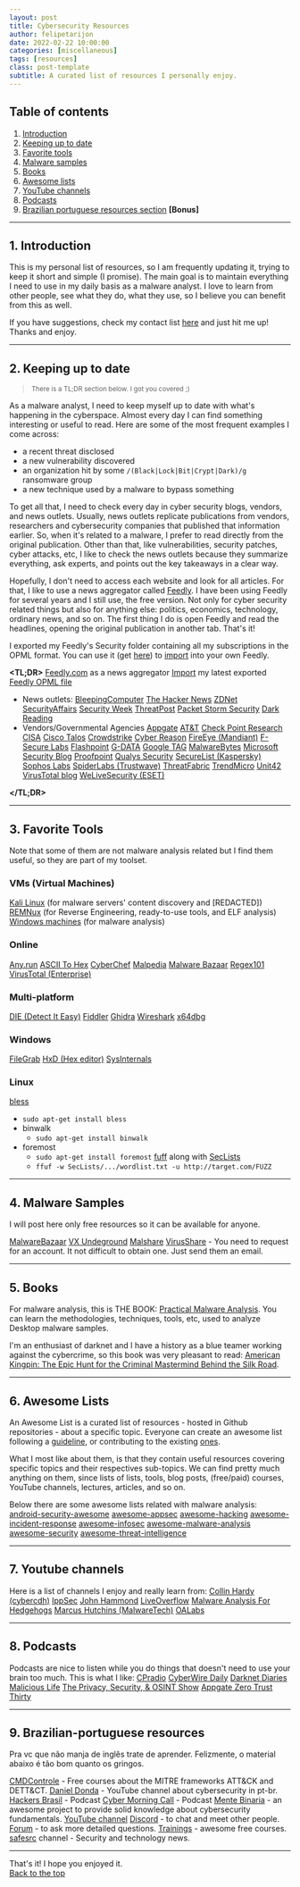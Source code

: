 ```yaml
---
layout: post
title: Cybersecurity Resources
author: felipetarijon
date: 2022-02-22 10:00:00
categories: [miscellaneous]
tags: [resources]
class: post-template
subtitle: A curated list of resources I personally enjoy.
---
```


## Table of contents
1. <a alt="introduction" href="#introduction">Introduction</a>
2. <a alt="updated" href="#updated">Keeping up to date</a>
3. <a alt="tools" href="#tools">Favorite tools</a>
4. <a alt="malware-samples" href="#malware-samples">Malware samples</a>
5. <a alt="books" href="#books">Books</a>
6. <a alt="awesome-lists" href="#awesome-lists">Awesome lists</a>
7. <a alt="youtube-channels" href="#youtube-channels">YouTube channels</a>
8. <a alt="podcasts" href="#podcasts">Podcasts</a>
9. <a alt="pt-br" href="#pt-br">Brazilian portuguese resources section</a> **[Bonus]**

-----

<a alt="introduction" name="introduction"></a>

## 1. Introduction
This is my personal list of resources, so I am frequently updating it, trying to keep it short and simple (I promise). The main goal is to maintain everything I need to use in my daily basis as a malware analyst. I love to learn from other people, see what they do, what they use, so I believe you can benefit from this as well.

If you have suggestions, check my contact list <a alt="/about" href="/about" target="_blank">here</a> and just hit me up! Thanks and enjoy.

-----------------------

<a alt="updated" name="updated"></a>

## 2. Keeping up to date

> <small>There is a TL;DR section below. I got you covered ;)</small>

As a malware analyst, I need to keep myself up to date with what's happening in the cyberspace. Almost every day I can find something interesting or useful to read. Here are some of the most frequent examples I come across:
* a recent threat disclosed
* a new vulnerability discovered
* an organization hit by some `/(Black|Lock|Bit|Crypt|Dark)/g` ransomware group
* a new technique used by a malware to bypass something

To get all that, I need to check every day in cyber security blogs, vendors, and news outlets. Usually, news outlets replicate publications from vendors, researchers and cybersecurity companies that published that information earlier. So, when it's related to a malware, I prefer to read directly from the original publication. Other than that, like vulnerabilities, security patches, cyber attacks, etc, I like to check the news outlets because they summarize everything, ask experts, and points out the key takeaways in a clear way.

Hopefully, I don't need to access each website and look for all articles. For that, I like to use a news aggregator called <a alt="https://feedly.com/" href="https://feedly.com/" target="_blank">Feedly</a>. I have been using Feedly for several years and I still use, the free version. Not only for cyber security related things but also for anything else: politics, economics, technology, ordinary news, and so on. The first thing I do is open Feedly and read the headlines, opening the original publication in another tab. That's it!

I exported my Feedly's Security folder containing all my subscriptions in the OPML format. You can use it (get <a alt="{{ site.url }}{{ site.baseurl }}/latest.opml" href="{{ site.url }}{{ site.baseurl }}/latest.opml" target="_blank">here</a>) to <a alt="https://feedly.com/i/cortex" href="https://feedly.com/i/cortex" target="_blank">import</a> into your own Feedly.

**<TL;DR>**
<a alt="https://feedly.com/" href="https://feedly.com/" target="_blank">Feedly.com</a> as a news aggregator
  <a alt="https://feedly.com/i/cortex" href="https://feedly.com/i/cortex" target="_blank">Import</a> my latest exported <a alt="{{ site.url }}{{ site.baseurl }}/latest.opml" href="{{ site.url }}{{ site.baseurl }}/latest.opml" target="_blank">Feedly OPML file</a>
* News outlets: 
  <a alt="https://www.bleepingcomputer.com/news/security/" href="https://www.bleepingcomputer.com/news/security/" target="_blank">BleepingComputer</a>
  <a alt="https://thehackernews.com/" href="https://thehackernews.com/" target="_blank">The Hacker News</a>
  <a alt="https://www.zdnet.com/topic/security/" href="https://www.zdnet.com/topic/security/" target="_blank">ZDNet</a>
  <a alt="https://securityaffairs.co/wordpress/" href="https://securityaffairs.co/wordpress/" target="_blank">SecurityAffairs</a>
  <a alt="https://www.securityweek.com/" href="https://www.securityweek.com/" target="_blank">Security Week</a>
  <a alt="https://threatpost.com/" href="https://threatpost.com/" target="_blank">ThreatPost</a>
  <a alt="https://packetstormsecurity.com/" href="https://packetstormsecurity.com/" target="_blank">Packet Storm Security</a>
  <a alt="https://www.darkreading.com/" href="https://www.darkreading.com/" target="_blank">Dark Reading</a>
* Vendors/Governmental Agencies
  <a alt="https://www.appgate.com/blog?blogCategories=Cyber%20Research" href="https://www.appgate.com/blog?blogCategories=Cyber%20Research" target="_blank">Appgate</a>
  <a alt="https://cybersecurity.att.com/blogs/labs-research" href="https://cybersecurity.att.com/blogs/labs-research" target="_blank">AT&T</a>
  <a alt="https://research.checkpoint.com/" href="https://research.checkpoint.com/" target="_blank">Check Point Research</a>
  <a alt="https://www.cisa.gov/blog-list" href="https://www.cisa.gov/blog-list" target="_blank">CISA</a>
  <a alt="https://blog.talosintelligence.com/" href="https://blog.talosintelligence.com/" target="_blank">Cisco Talos</a>
  <a alt="https://www.crowdstrike.com/blog/category/threat-intel-research/" href="https://www.crowdstrike.com/blog/category/threat-intel-research/" target="_blank">Crowdstrike</a>
  <a alt="https://www.cybereason.com/blog/category/research" href="https://www.cybereason.com/blog/category/research" target="_blank">Cyber Reason</a>
  <a alt="https://www.fireeye.com/blog/threat-research.html" href="https://www.fireeye.com/blog/threat-research.html" target="_blank">FireEye (Mandiant)</a>
  <a alt="https://labs.f-secure.com/" href="https://labs.f-secure.com/" target="_blank">F-Secure Labs</a>
  <a alt="https://www.flashpoint-intel.com/blog/" href="https://www.flashpoint-intel.com/blog/" target="_blank">Flashpoint</a>
  <a alt="https://www.gdatasoftware.com/blog" href="https://www.gdatasoftware.com/blog" target="_blank">G-DATA</a>
  <a alt="https://blog.google/threat-analysis-group/" href="https://blog.google/threat-analysis-group/" target="_blank">Google TAG</a>
  <a alt="https://blog.malwarebytes.com/" href="https://blog.malwarebytes.com/" target="_blank">MalwareBytes</a>
  <a alt="https://www.microsoft.com/security/blog/" href="https://www.microsoft.com/security/blog/" target="_blank">Microsoft Security Blog</a>
  <a alt="https://www.proofpoint.com/us/blog/threat-insight" href="https://www.proofpoint.com/us/blog/threat-insight" target="_blank">Proofpoint</a>
  <a alt="https://blog.qualys.com/" href="https://blog.qualys.com/" target="_blank">Qualys Security</a>
  <a alt="https://securelist.com/" href="https://securelist.com/" target="_blank">SecureList (Kaspersky)</a>
  <a alt="https://www.sophos.com/en-us/labs" href="https://www.sophos.com/en-us/labs" target="_blank">Sophos Labs</a>
  <a alt="https://www.trustwave.com/en-us/resources/blogs/spiderlabs-blog/" href="https://www.trustwave.com/en-us/resources/blogs/spiderlabs-blog/" target="_blank">SpiderLabs (Trustwave)</a>
  <a alt="https://www.threatfabric.com/blogs.html" href="https://www.threatfabric.com/blogs.html" target="_blank">ThreatFabric</a>
  <a alt="https://www.trendmicro.com/en_us/research.html" href="https://www.trendmicro.com/en_us/research.html" target="_blank">TrendMicro</a>
  <a alt="https://unit42.paloaltonetworks.com/" href="https://unit42.paloaltonetworks.com/" target="_blank">Unit42</a>
  <a alt="https://blog.virustotal.com/" href="https://blog.virustotal.com/" target="_blank">VirusTotal blog</a>
  <a alt="https://www.welivesecurity.com/" href="https://www.welivesecurity.com/" target="_blank">WeLiveSecurity (ESET)</a>
  
**</TL;DR>**

-----------------------

<a alt="tools" name="tools"></a>

## 3. Favorite Tools

Note that some of them are not malware analysis related but I find them useful, so they are part of my toolset.

### VMs (Virtual Machines)
<a alt="https://www.kali.org/" href="https://www.kali.org/" target="_blank">Kali Linux</a> (for malware servers' content discovery and [REDACTED])
<a alt="https://remnux.org/" href="https://remnux.org/" target="_blank">REMNux</a> (for Reverse Engineering, ready-to-use tools, and ELF analysis)
<a alt="https://www.microsoft.com/en-us/software-download/" href="https://www.microsoft.com/en-us/software-download/" target="_blank">Windows machines</a> (for malware analysis)

### Online
<a alt="https://app.any.run/" href="https://app.any.run/" target="_blank">Any.run</a>
<a alt="https://www.rapidtables.com/convert/number/ascii-to-hex.html" href="https://www.rapidtables.com/convert/number/ascii-to-hex.html" target="_blank">ASCII To Hex</a>
<a alt="https://gchq.github.io/CyberChef/" href="https://gchq.github.io/CyberChef/" target="_blank">CyberChef</a>
<a alt="https://malpedia.caad.fkie.fraunhofer.de/" href="https://malpedia.caad.fkie.fraunhofer.de/" target="_blank">Malpedia</a>
<a alt="https://bazaar.abuse.ch/browse/" href="https://bazaar.abuse.ch/browse/" target="_blank">Malware Bazaar</a>
<a alt="https://regex101.com/" href="https://regex101.com/" target="_blank">Regex101</a>
<a alt="https://www.virustotal.com/gui/home/search" href="https://www.virustotal.com/gui/home/search" target="_blank">VirusTotal (Enterprise)</a>

### Multi-platform
<a alt="https://horsicq.github.io/" href="https://horsicq.github.io/" target="_blank">DIE (Detect It Easy)</a>
<a alt="https://www.telerik.com/fiddler" href="https://www.telerik.com/fiddler" target="_blank">Fiddler</a>
<a alt="https://ghidra-sre.org/" href="https://ghidra-sre.org/" target="_blank">Ghidra</a>
<a alt="https://www.wireshark.org/" href="https://www.wireshark.org/" target="_blank">Wireshark</a>
<a alt="https://x64dbg.com/" href="https://x64dbg.com/" target="_blank">x64dbg</a>

### Windows
<a alt="https://sourceforge.net/projects/filegrab/" href="https://sourceforge.net/projects/filegrab/" target="_blank">FileGrab</a>
<a alt="https://mh-nexus.de/en/hxd/" href="https://mh-nexus.de/en/hxd/" target="_blank">HxD (Hex editor)</a>
<a alt="https://docs.microsoft.com/en-us/sysinternals/downloads/sysinternals-suite" href="https://docs.microsoft.com/en-us/sysinternals/downloads/sysinternals-suite" target="_blank">SysInternals</a>

### Linux
<a alt="https://github.com/afrantzis/bless" href="https://github.com/afrantzis/bless" target="_blank">bless</a>
  * `sudo apt-get install bless`
* binwalk
  * `sudo apt-get install binwalk`
* foremost
  * `sudo apt-get install foremost`
<a alt="https://github.com/ffuf/ffuf" href="https://github.com/ffuf/ffuf" target="_blank">fuff</a> along with <a alt="https://github.com/danielmiessler/SecLists" href="https://github.com/danielmiessler/SecLists" target="_blank">SecLists</a>
  * `ffuf -w SecLists/.../wordlist.txt -u http://target.com/FUZZ`

-----------------------

<a alt="malware-samples" name="malware-samples"></a>

## 4. Malware Samples

I will post here only free resources so it can be available for anyone.

<a alt="https://bazaar.abuse.ch/browse/" href="https://bazaar.abuse.ch/browse/" target="_blank">MalwareBazaar</a>
<a alt="https://samples.vx-underground.org/samples/Families/" href="https://samples.vx-underground.org/samples/Families/" target="_blank">VX Undeground</a>
<a alt="https://malshare.com/" href="https://malshare.com/" target="_blank">Malshare</a>
<a alt="https://virusshare.com/" href="https://virusshare.com/" target="_blank">VirusShare</a> - You need to request for an account. It not difficult to obtain one. Just send them an email.

-----------------------

<a alt="books" name="books"></a>

## 5. Books

For malware analysis, this is THE BOOK: <a alt="https://www.amazon.com.br/Practical-Malware-Analysis-Hands-Dissecting/dp/1593272901/" href="https://www.amazon.com.br/Practical-Malware-Analysis-Hands-Dissecting/dp/1593272901/" target="_blank">Practical Malware Analysis</a>. You can learn the methodologies, techniques, tools, etc, used to analyze Desktop malware samples.

I'm an enthusiast of darknet and I have a history as a blue teamer working against the cybercrime, so this book was very pleasant to read:
<a alt="https://www.amazon.com/American-Kingpin-Criminal-Mastermind-Behind/dp/1591848148" href="https://www.amazon.com/American-Kingpin-Criminal-Mastermind-Behind/dp/1591848148" target="_blank">American Kingpin: The Epic Hunt for the Criminal Mastermind Behind the Silk Road</a>.

-----------------------

<a alt="awesome-lists" name="awesome-lists"></a>

## 6. Awesome Lists
An Awesome List is a curated list of resources - hosted in Github repositories - about a specific topic. Everyone can create an awesome list following a <a alt="https://github.com/sindresorhus/awesome/blob/main/create-list.md" href="https://github.com/sindresorhus/awesome/blob/main/create-list.md" target="_blank">guideline</a>, or contributing to the existing <a alt="https://github.com/sindresorhus/awesome" href="https://github.com/sindresorhus/awesome" target="_blank">ones</a>.

What I most like about them, is that they contain useful resources covering specific topics and their respectives sub-topics. We can find pretty much anything on them, since lists of lists, tools, blog posts, (free/paid) courses, YouTube channels, lectures, articles, and so on.

Below there are some awesome lists related with malware analysis:
<a alt="https://github.com/ashishb/android-security-awesome" href="https://github.com/ashishb/android-security-awesome" target="_blank">android-security-awesome</a>
<a alt="https://github.com/paragonie/awesome-appsec" href="https://github.com/paragonie/awesome-appsec" target="_blank">awesome-appsec</a>
<a alt="https://github.com/carpedm20/awesome-hacking" href="https://github.com/carpedm20/awesome-hacking" target="_blank">awesome-hacking</a>
<a alt="https://github.com/meirwah/awesome-incident-response" href="https://github.com/meirwah/awesome-incident-response" target="_blank">awesome-incident-response</a>
<a alt="https://github.com/onlurking/awesome-infosec" href="https://github.com/onlurking/awesome-infosec" target="_blank">awesome-infosec</a>
<a alt="https://github.com/rshipp/awesome-malware-analysis" href="https://github.com/rshipp/awesome-malware-analysis" target="_blank">awesome-malware-analysis</a>
<a alt="https://github.com/sbilly/awesome-security" href="https://github.com/sbilly/awesome-security" target="_blank">awesome-security</a>
<a alt="https://github.com/hslatman/awesome-threat-intelligence" href="https://github.com/hslatman/awesome-threat-intelligence" target="_blank">awesome-threat-intelligence</a>

-----------------------

<a alt="youtube-channels" name="youtube-channels"></a>

## 7. Youtube channels
Here is a list of channels I enjoy and really learn from:
<a alt="https://www.youtube.com/c/cybercdh/videos" href="https://www.youtube.com/c/cybercdh/videos" target="_blank">Collin Hardy (cybercdh)</a>
<a alt="https://www.youtube.com/c/ippsec/videos" href="https://www.youtube.com/c/ippsec/videos" target="_blank">IppSec</a>
<a alt="https://www.youtube.com/c/JohnHammond010/videos" href="https://www.youtube.com/c/JohnHammond010/videos" target="_blank">John Hammond</a>
<a alt="https://www.youtube.com/c/LiveOverflow/videos" href="https://www.youtube.com/c/LiveOverflow/videos" target="_blank">LiveOverflow</a>
<a alt="https://www.youtube.com/c/MalwareAnalysisForHedgehogs" href="https://www.youtube.com/c/MalwareAnalysisForHedgehogs"  target="_blank">Malware Analysis For Hedgehogs</a>
<a alt="https://www.youtube.com/c/MalwareTechBlog/videos" href="https://www.youtube.com/c/MalwareTechBlog/videos" target="_blank">Marcus Hutchins (MalwareTech)</a>
<a alt="https://www.youtube.com/c/OALabs/videos" href="https://www.youtube.com/c/OALabs/videos" target="_blank">OALabs</a>

-----------------------

<a alt="podcasts" name="podcasts"></a>

## 8. Podcasts

Podcasts are nice to listen while you do things that doesn't need to use your brain too much. This is what I like:
<a alt="https://research.checkpoint.com/category/cpradio/" href="https://research.checkpoint.com/category/cpradio/" target="_blank">CPradio</a>
<a alt="https://thecyberwire.com/podcasts/daily-podcast" href="https://thecyberwire.com/podcasts/daily-podcast" target="_blank">CyberWire Daily</a>
<a alt="https://darknetdiaries.com/" href="https://darknetdiaries.com/" target="_blank">Darknet Diaries</a>
<a alt="https://malicious.life/" href="https://malicious.life/" target="_blank">Malicious Life</a>
<a alt="https://inteltechniques.com/podcast.html" href="https://inteltechniques.com/podcast.html" target="_blank">The Privacy, Security, & OSINT Show</a>
<a alt="http://www.appgate.com/podcast" href="http://www.appgate.com/podcast" target="_blank">Appgate Zero Trust Thirty</a>

-----------------------

<a alt="pt-br" name="pt-br"></a>

## 9. Brazilian-portuguese resources

Pra vc que não manja de inglês trate de aprender. Felizmente, o material abaixo é tão bom quanto os gringos.
  
<a alt="https://www.youtube.com/c/CMDControle/videos" href="https://www.youtube.com/c/CMDControle/videos" target="_blank">CMDControle</a> - Free courses about the MITRE frameworks ATT&CK and DETT&CT. 
<a alt="https://www.youtube.com/c/DanielDonda/videos" href="https://www.youtube.com/c/DanielDonda/videos" target="_blank">Daniel Donda</a> - YouTube channel about cybersecurity in pt-br.
<a alt="https://open.spotify.com/show/1w1OuG4Eec3aViCuNATBXo" href="https://open.spotify.com/show/1w1OuG4Eec3aViCuNATBXo" target="_blank">Hackers Brasil</a> - Podcast
<a alt="https://www.tempest.com.br/podcast/index.html" href="https://www.tempest.com.br/podcast/index.html" target="_blank">Cyber Morning Call</a> - Podcast
<a alt="https://menteb.in/" href="https://menteb.in/" target="_blank">Mente Binaria</a> - an awesome project to provide solid knowledge about cybersecurity fundamentals.
  <a alt="https://www.youtube.com/c/PapoBin%C3%A1rio" href="https://www.youtube.com/c/PapoBin%C3%A1rio" target="_blank">YouTube channel</a>
  <a alt="https://www.mentebinaria.com.br/discord" href="https://www.mentebinaria.com.br/discord" target="_blank">Discord</a> - to chat and meet other people.
  <a alt="https://www.mentebinaria.com.br/forums" href="https://www.mentebinaria.com.br/forums" target="_blank">Forum</a> - to ask more detailed questions.
  <a alt="https://www.mentebinaria.com.br/treinamentos" href="https://www.mentebinaria.com.br/treinamentos" target="_blank">Trainings</a> - awesome free courses.
<a alt="https://www.youtube.com/c/safesrc/videos" href="https://www.youtube.com/c/safesrc/videos" target="_blank">safesrc</a> channel - Security and technology news.

-----------------------

That's it! I hope you enjoyed it.  
<a alt="#" href="#">Back to the top</a>
